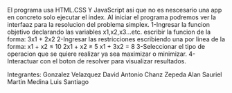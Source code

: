 El programa usa HTML.CSS Y JavaScript asi que no es nescesario una app en concreto solo ejecutar el index.
Al iniciar el programa podremos ver la interfaaz para la resolucion del problema simplex.
1-Ingresar la funcion objetivo declarando las variables x1,x2,x3...etc. escribir la funcion de la forma: 3x1 + 2x2
2-Ingresar las restricciones escribiendo una por linea de la forma:
      x1 + x2 ≤ 10
      2x1 + x2 ≥ 5
      x1 + 3x2 = 8
3-Seleccionar el tipo de operacion que se quiere realizar ya sea maximizar o minimizar.
4-Interactuar con el boton de resolver para visualizar resultados.

Integrantes:
Gonzalez Velazquez David Antonio
Chanz Zepeda Alan Sauriel
Martin Medina Luis Santiago
